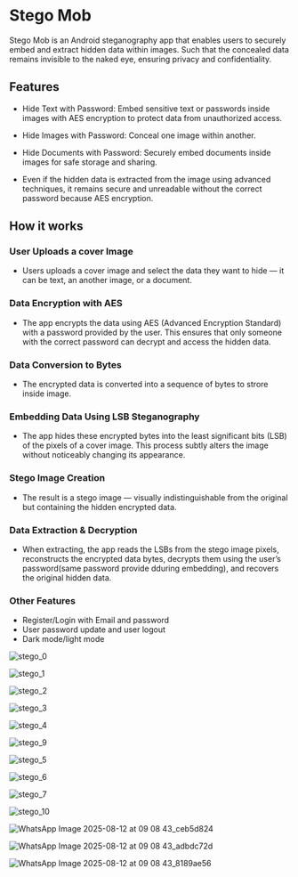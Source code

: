 # Stego Mob
Stego Mob is an Android steganography app that enables users to securely embed and extract hidden data within images. Such that the concealed data remains invisible to the naked eye, ensuring privacy and confidentiality.



## Features
- Hide Text with Password: Embed sensitive text or passwords inside images with AES encryption to protect data from unauthorized access.

- Hide Images with Password: Conceal one image within another.

- Hide Documents with Password: Securely embed documents inside images for safe storage and sharing.

- Even if the hidden data is extracted from the image using advanced techniques, it remains secure and unreadable without the correct password because AES encryption.
  


## How it works

### User Uploads a cover Image 
- Users uploads a cover image and select the data they want to hide — it can be text, an another image, or a document.
  






### Data Encryption with AES
- The app encrypts the data using AES (Advanced Encryption Standard) with a password provided by the user. This ensures that only someone with the correct password can decrypt and access the hidden data.

### Data Conversion to Bytes
- The encrypted data is converted into a sequence of bytes to strore inside image.

### Embedding Data Using LSB Steganography 
- The app hides these encrypted bytes into the least significant bits (LSB) of the pixels of a cover image. This process subtly alters the image without noticeably changing its appearance.

### Stego Image Creation
- The result is a stego image — visually indistinguishable from the original but containing the hidden encrypted data.
  
 





### Data Extraction & Decryption
- When extracting, the app reads the LSBs from the stego image pixels, reconstructs the encrypted data bytes, decrypts them using the user’s password(same password provide dduring embedding), and recovers the original hidden data.



### Other Features
- Register/Login with Email and password
- User password update and user logout
- Dark mode/light mode


![stego_0](https://github.com/user-attachments/assets/7e9c1f56-b2bc-4894-b1c4-9ac76a658755)


![stego_1](https://github.com/user-attachments/assets/357cf330-3be1-4455-b0b4-f4902568807d)



![stego_2](https://github.com/user-attachments/assets/070c705c-491c-4664-a117-504178b579a0)



![stego_3](https://github.com/user-attachments/assets/32ebb0a4-e2f0-4c97-b93c-2cccf276d5c1)



![stego_4](https://github.com/user-attachments/assets/cf5396ab-5bb4-4941-a22e-b0ea3113ec99)



![stego_9](https://github.com/user-attachments/assets/d5796166-8fa1-4688-9cfa-b77b1e93a209)


 ![stego_5](https://github.com/user-attachments/assets/f3a18e05-459a-4b1e-b15e-39376429d14c)



  ![stego_6](https://github.com/user-attachments/assets/5dab94a4-733a-4e1c-8097-dc6d11aa8f55)


  ![stego_7](https://github.com/user-attachments/assets/01c76bd4-749a-4953-b143-0d0ef7698e71)


  ![stego_10](https://github.com/user-attachments/assets/ae62e7f4-4549-445e-abd2-85d39001a6ab)


  ![WhatsApp Image 2025-08-12 at 09 08 43_ceb5d824](https://github.com/user-attachments/assets/4d763311-79e7-4e79-8ea5-5f70bc2dc21f)

  
  
 ![WhatsApp Image 2025-08-12 at 09 08 43_adbdc72d](https://github.com/user-attachments/assets/19108163-70c5-4b4a-801e-a540e7f88651)
 
 

 ![WhatsApp Image 2025-08-12 at 09 08 43_8189ae56](https://github.com/user-attachments/assets/b8022e49-fb95-48c3-8b30-61751266afbe)


  



